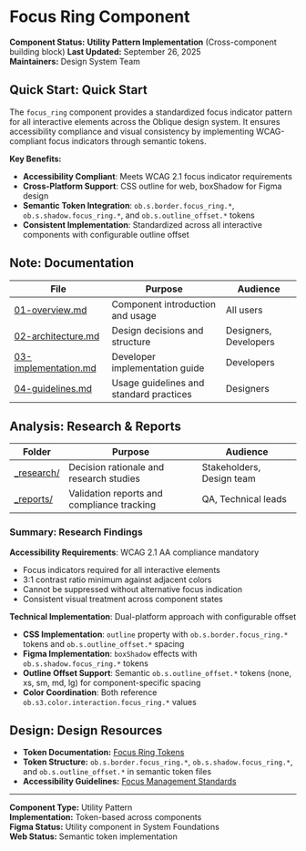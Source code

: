 # Focus Ring Component

**Component Status:** **Utility Pattern Implementation** (Cross-component building block)
**Last Updated:** September 26, 2025  
**Maintainers:** Design System Team

## **Quick Start:** Quick Start

The `focus_ring` component provides a standardized focus indicator pattern for all interactive elements across the Oblique design system. It ensures accessibility compliance and visual consistency by implementing WCAG-compliant focus indicators through semantic tokens.

**Key Benefits:**
- **Accessibility Compliant**: Meets WCAG 2.1 focus indicator requirements
- **Cross-Platform Support**: CSS outline for web, boxShadow for Figma design
- **Semantic Token Integration**: `ob.s.border.focus_ring.*`, `ob.s.shadow.focus_ring.*`, and `ob.s.outline_offset.*` tokens
- **Consistent Implementation**: Standardized across all interactive components with configurable outline offset

## **Note:** Documentation

| File | Purpose | Audience |
|------|---------|----------|
| [01-overview.md](01-overview.md) | Component introduction and usage | All users |
| [02-architecture.md](02-architecture.md) | Design decisions and structure | Designers, Developers |
| [03-implementation.md](03-implementation.md) | Developer implementation guide | Developers |
| [04-guidelines.md](04-guidelines.md) | Usage guidelines and standard practices | Designers |

## **Analysis:** Research & Reports

| Folder | Purpose | Audience |
|--------|---------|----------|
| [_research/](_research/) | Decision rationale and research studies | Stakeholders, Design team |
| [_reports/](_reports/) | Validation reports and compliance tracking | QA, Technical leads |

### **Summary:** Research Findings

**Accessibility Requirements**: WCAG 2.1 AA compliance mandatory
- Focus indicators required for all interactive elements
- 3:1 contrast ratio minimum against adjacent colors
- Cannot be suppressed without alternative focus indication
- Consistent visual treatment across component states

**Technical Implementation**: Dual-platform approach with configurable offset
- **CSS Implementation**: `outline` property with `ob.s.border.focus_ring.*` tokens and `ob.s.outline_offset.*` spacing
- **Figma Implementation**: `boxShadow` effects with `ob.s.shadow.focus_ring.*` tokens
- **Outline Offset Support**: Semantic `ob.s.outline_offset.*` tokens (none, xs, sm, md, lg) for component-specific spacing
- **Color Coordination**: Both reference `ob.s3.color.interaction.focus_ring.*` values

## **Design:** Design Resources

- **Token Documentation:** [Focus Ring Tokens](../../../03-design-tokens/colors/colors-semantic-interaction.md)
- **Token Structure:** `ob.s.border.focus_ring.*`, `ob.s.shadow.focus_ring.*`, and `ob.s.outline_offset.*` in semantic token files
- **Accessibility Guidelines:** [Focus Management Standards](_reports/03-compliance/)

---

**Component Type:** Utility Pattern  
**Implementation:** Token-based across components  
**Figma Status:** Utility component in System Foundations  
**Web Status:** Semantic token implementation